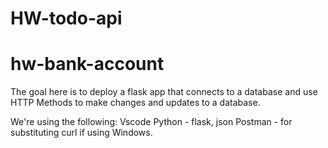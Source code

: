 # HW-todo-api

# hw-bank-account
The goal here is to deploy a flask app that connects to a database and use HTTP Methods to make changes and updates to a database.


We're using the following:
Vscode
Python - flask, json
Postman - for substituting curl if using Windows.


